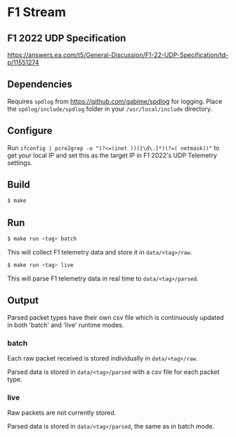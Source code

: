 # F1 Stream

## F1 2022 UDP Specification

https://answers.ea.com/t5/General-Discussion/F1-22-UDP-Specification/td-p/11551274

## Dependencies

Requires `spdlog` from https://github.com/gabime/spdlog for logging. Place the `spdlog/include/spdlog` folder in your `/usr/local/include` directory.

## Configure

Run `ifconfig | pcre2grep -o "(?<=(inet ))([\d\.]*)(?=( netmask))"` to get your local IP and set this as the target IP in F1 2022's UDP Telemetry settings.

## Build

```sh
$ make
```

## Run

```sh
$ make run <tag> batch
```

This will collect F1 telemetry data and store it in `data/<tag>/raw`.

```sh
$ make run <tag> live
```

This will parse F1 telemetry data in real time to `data/<tag>/parsed`.

## Output

Parsed packet types have their own csv file which is continuously updated in both 'batch' and 'live' runtime modes.

### batch

Each raw packet received is stored individually in `data/<tag>/raw`.

Parsed data is stored in `data/<tag>/parsed` with a csv file for each packet type.

### live

Raw packets are not currently stored.

Parsed data is stored in `data/<tag>/parsed`, the same as in batch mode.

